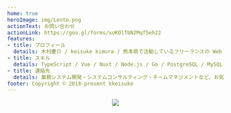 ```yaml
---
home: true
heroImage: img/Lento.png
actionText: お問い合わせ
actionLink: https://goo.gl/forms/xoKOlTbN2Mqf5eh22
features:
- title: プロフィール
  details: 木村慶介 / keisuke kimura / 熊本県で活動しているフリーランスの Web エンジニアです。主にフロントエンドを生業にしています。
- title: スキル
  details: TypeScript / Vue / Nuxt / Node.js / Go / PostgreSQL / MySQL / PlantUML / PM / UX / UI and more...
- title: 連絡先
  details: 業務システム開発・システムコンサルティング・チームマネジメントなど、お気軽にご相談ください。mail@kkeisuke.com
footer: Copyright © 2018-present kkeisuke
---
```


<div style="text-align: center; margin-bottom: 30px;">
  <img src="img/qrcode.png" srcset="img/qrcode.png 1x, img/qrcode@2x.png 2x">
</div>
